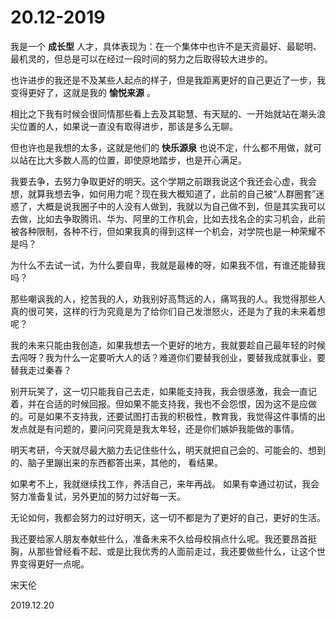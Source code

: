 # 20.12-2019

我是一个 **成长型** 人才，具体表现为：在一个集体中也许不是天资最好、最聪明、最机灵的，但总是可以在经过一段时间的努力之后取得较大进步的。

也许进步的我还是不及某些人起点的样子，但是我距离更好的自己更近了一步，我变得更好了，这就是我的 **愉悦来源** 。

相比之下我有时候会很同情那些看上去及其聪慧、有天赋的、一开始就站在潮头浪尖位置的人，如果说一直没有取得进步，那该是多么无聊。

但也许也是我想的太多，这就是他们的 **快乐源泉** 也说不定，什么都不用做，就可以站在比大多数人高的位置，即使原地踏步，也是开心满足。

我要去争，去努力争取更好的明天。这个学期之前跟我说这个我还会心虚，我会想，就算我想去争，如何用力呢？现在我大概知道了，此前的自己被“人群圈套”迷惑了，大概是说我圈子中的人没有人做到，我就以为自己做不到，但是其实我可以去做，比如去争取腾讯、华为、阿里的工作机会，比如去找名企的实习机会，此前被各种限制，各种不行，但如果我真的得到这样一个机会，对学院也是一种荣耀不是吗？

为什么不去试一试，为什么要自卑，我就是最棒的呀，如果我不信，有谁还能替我吗？

那些嘲讽我的人，挖苦我的人，劝我别好高骛远的人，痛骂我的人。我觉得那些人真的很可笑，这样的行为究竟是为了给你们自己发泄怒火，还是为了我的未来着想呢？

我的未来只能由我创造，如果我想去一个更好的地方，我就要趁自己最年轻的时候去闯呀？我为什么一定要听大人的话？难道你们要替我创业，要替我成就事业，要替我走过秦春？

别开玩笑了，这一切只能我自己去走，如果能支持我，我会很感激，我会一直记着，并在合适的时候回报。但如果不能支持我，我也不会怨恨，因为这不是应做的。可是如果不支持我，还要试图打击我的积极性，教育我，我觉得这件事情的出发点就是有问题的，要问问究竟是我太年轻，还是你们嫉妒我能做的事情。

明天考研，今天就尽最大脑力去记住些什么，明天就把自己会的、可能会的、想到的、脑子里蹦出来的东西都答出来，其他的， 看结果。

如果考不上，我就继续找工作，养活自己，来年再战。
如果有幸通过初试，我会努力准备复试，另外更加的努力过好每一天。

无论如何，我都会努力的过好明天，这一切不都是为了更好的自己，更好的生活。

我还要给家人朋友奉献些什么，准备未来不久给母校捐点什么呢。我还要昂首挺胸，从那些曾经看不起、或是比我优秀的人面前走过，我还要做些什么，让这个世界变得更好一点呢。

宋天伦

2019.12.20